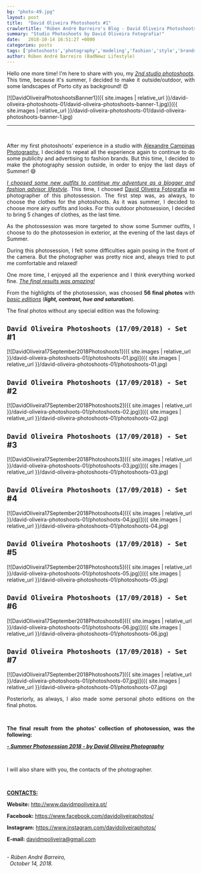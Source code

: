 ```yaml
---
bg: "photo-49.jpg"
layout: post
title:  "David Oliveira Photoshoots #1"
crawlertitle: "Rúben André Barreiro's Blog - David Oliveira Photoshoots #1"
summary: "Studio Photoshoots by David Oliveira Fotografia!"
date:   2018-10-14 16:51:27 +0000
categories: posts
tags: ['photoshoots','photography','modeling','fashion','style','brands','clothing','blogging','david','oliveira','north','porto','gaia']
author: Rúben André Barreiro (BadNewz Lifestyle)
---
```

<p align="justify">Hello one more time! I'm here to share with you, my <a href="../photoshoots/2018-09-17-david-oliveira-photoshoots-01/highlights.html"><i><u>2nd studio photoshoots</u></i></a>. This time, because it's summer, I decided to make it outside/outdoor, with some landscapes of Porto city as background! 😍</p>

[![DavidOliveiraPhotoshootsBanner1]({{ site.images | relative_url }}/david-oliveira-photoshoots-01/david-oliveira-photoshoots-banner-1.jpg)]({{ site.images | relative_url }}/david-oliveira-photoshoots-01/david-oliveira-photoshoots-banner-1.jpg)

<hr>
<br>

<p align="justify">After my first photoshoots' experience in a studio with <a href="http://alexandrecampinas.pt/">Alexandre Campinas Photography</a>, I decided to repeat all the experience again to continue to do some publicity and advertising to fashion brands. But this time, I decided to make the photography session outside, in order to enjoy the last days of Summer! 😄</p>

<p align="justify"><i><u>I choosed some new outfits to continue my adventure as a blogger and fashion advisor lifestyle</u></i>. This time, I choosed <a href="http://davidmoliveira.pt/">David Oliveira Fotografia</a> as photographer of this photossession. The first step was, as always, to choose the clothes for the photoshoots. As it was summer, I decided to choose more airy outfits and looks. For this outdoor photosession, I decided to bring 5 changes of clothes, as the last time.</p>

<p align="justify">As the photossession was more targeted to show some Summer outfits, I choose to do the photossesion in exterior, at the evening of the last days of Summer.</p>

<p align="justify">During this photosession, I felt some difficulties again posing in the front of the camera. But the photographer was pretty nice and, always tried to put me comfortable and relaxed!</p>

<p align="justify">One more time, I enjoyed all the experience and I think everything worked fine. <i><u>The final results was amazing!</u></i></p>

<p align="justify">From the highlights of the photosession, was choosed <b>56 final photos</b> with <i><u>basic editions</u></i> (<i><b>light, contrast, hue and saturation</b></i>).</p>

<p align="justify">The final photos without any special edition was the following:</p>

## `David Oliveira Photoshoots (17/09/2018) - Set `#1
[![DavidOliveira17September2018Photoshoots1]({{ site.images | relative_url }}/david-oliveira-photoshoots-01/photoshoots-01.jpg)]({{ site.images | relative_url }}/david-oliveira-photoshoots-01/photoshoots-01.jpg)
<br>

## `David Oliveira Photoshoots (17/09/2018) - Set `#2
[![DavidOliveira17September2018Photoshoots2]({{ site.images | relative_url }}/david-oliveira-photoshoots-01/photoshoots-02.jpg)]({{ site.images | relative_url }}/david-oliveira-photoshoots-01/photoshoots-02.jpg)
<br>

## `David Oliveira Photoshoots (17/09/2018) - Set `#3
[![DavidOliveira17September2018Photoshoots3]({{ site.images | relative_url }}/david-oliveira-photoshoots-01/photoshoots-03.jpg)]({{ site.images | relative_url }}/david-oliveira-photoshoots-01/photoshoots-03.jpg)
<br>

## `David Oliveira Photoshoots (17/09/2018) - Set `#4
[![DavidOliveira17September2018Photoshoots4]({{ site.images | relative_url }}/david-oliveira-photoshoots-01/photoshoots-04.jpg)]({{ site.images | relative_url }}/david-oliveira-photoshoots-01/photoshoots-04.jpg)
<br>

## `David Oliveira Photoshoots (17/09/2018) - Set `#5
[![DavidOliveira17September2018Photoshoots5]({{ site.images | relative_url }}/david-oliveira-photoshoots-01/photoshoots-05.jpg)]({{ site.images | relative_url }}/david-oliveira-photoshoots-01/photoshoots-05.jpg)
<br>

## `David Oliveira Photoshoots (17/09/2018) - Set `#6
[![DavidOliveira17September2018Photoshoots6]({{ site.images | relative_url }}/david-oliveira-photoshoots-01/photoshoots-06.jpg)]({{ site.images | relative_url }}/david-oliveira-photoshoots-01/photoshoots-06.jpg)
<br>

## `David Oliveira Photoshoots (17/09/2018) - Set `#7
[![DavidOliveira17September2018Photoshoots7]({{ site.images | relative_url }}/david-oliveira-photoshoots-01/photoshoots-07.jpg)]({{ site.images | relative_url }}/david-oliveira-photoshoots-01/photoshoots-07.jpg)
<br>

<p align="justify">Posteriorly, as always, I also made some personal photo editions on the final photos.</p>

<br>

<p align="justify"><b>The final result from the photos' collection of photosession, was the following:</b></p>

<p align="justify"><a href="../../rubenandrebarreiro.github.io/photoshoots/2018-04-24-david-oliveira-photoshoots-01/highlights.html"><b><i>- Summer Photosession 2018 - by David Oliveira Photography</i></b></a></p>

<br>

<p align="justify">I will also share with you, the contacts of the photographer.</p>

<br>

<p align="justify"><b><u>CONTACTS:</u></b></p>
<p align="justify"><b>Website:</b> <a target="_blank" href="http://www.davidmpoliveira.pt/">http://www.davidmpoliveira.pt/</a></p>
<p align="justify"><b>Facebook:</b> <a target="_blank" href="https://www.facebook.com/davidoliveiraphotos/">https://www.facebook.com/davidoliveiraphotos/</a></p>
<p align="justify"><b>Instagram:</b> <a target="_blank"
href="https://www.instagram.com/davidoliveiraphotos/">https://www.instagram.com/davidoliveiraphotos/</a></p>
<p align="justify"><b>E-mail:</b> <a target="_blank" href="mailto:davidmpoliveira@gmail.com">davidmpoliveira@gmail.com</a></p>

<br>

<i>
    - Rúben André Barreiro,
    <br>
    &nbsp;
    October 14, 2018.
</i>